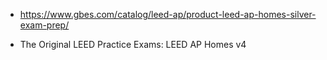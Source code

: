 
* https://www.gbes.com/catalog/leed-ap/product-leed-ap-homes-silver-exam-prep/

* The Original LEED Practice Exams: LEED AP Homes v4
